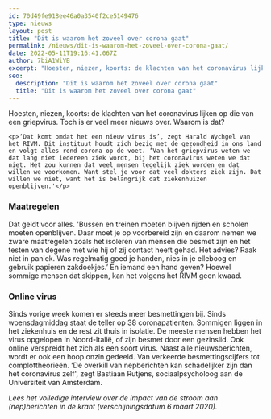 ```yaml
---
id: 70d49fe918ee46a0a3540f2ce5149476
type: nieuws
layout: post
title: "Dit is waarom het zoveel over corona gaat"
permalink: /nieuws/dit-is-waarom-het-zoveel-over-corona-gaat/
date: 2022-05-11T19:16:41.067Z
author: 7biA1WiYB
excerpt: "Hoesten, niezen, koorts: de klachten van het coronavirus lijken op die van een griepvirus. Toch is er veel meer nieuws over. Waarom is dat?  "
seo:
  description: "Dit is waarom het zoveel over corona gaat"
  title: "Dit is waarom het zoveel over corona gaat"
---
```

Hoesten, niezen, koorts: de klachten van het coronavirus lijken op die van een griepvirus. Toch is er veel meer nieuws over. Waarom is dat?  

    <p>‘Dat komt omdat het een nieuw virus is’, zegt Harald Wychgel van het RIVM. Dit instituut houdt zich bezig met de gezondheid in ons land en volgt alles rond corona op de voet. ‘Van het griepvirus weten we dat lang niet iedereen ziek wordt, bij het coronavirus weten we dat niet. Het zou kunnen dat veel mensen tegelijk ziek worden en dat willen we voorkomen. Want stel je voor dat veel dokters ziek zijn. Dat willen we niet, want het is belangrijk dat ziekenhuizen openblijven.'</p>
<h3>Maatregelen</h3>
<p>Dat geldt voor alles. 'Bussen en treinen moeten blijven rijden en scholen moeten openblijven. Daar moet je op voorbereid zijn en daarom nemen we zware maatregelen zoals het isoleren van mensen die besmet zijn en het testen van degene met wie hij of zij contact heeft gehad. Het advies? Raak niet in paniek. Was regelmatig goed je handen, nies in je elleboog en gebruik papieren zakdoekjes.’ En iemand een hand geven? Hoewel sommige mensen dat skippen, kan het volgens het RIVM geen kwaad.</p>
<h3>Online virus</h3>
<p>Sinds vorige week komen er steeds meer besmettingen bij. Sinds woensdagmiddag staat de teller op 38 coronapatienten. Sommigen liggen in het ziekenhuis en de rest zit thuis in isolatie. De meeste mensen hebben het virus opgelopen in Noord-Italië, of zijn besmet door een gezinslid. Ook online verspreidt het zich als een soort virus. Naast alle nieuwsberichten, wordt er ook een hoop onzin gedeeld. Van verkeerde besmettingscijfers tot complottheorieën. ‘De overkill van nepberichten kan schadelijker zijn dan het coronavirus zelf', zegt Bastiaan Rutjens, sociaalpsycholoog aan de Universiteit van Amsterdam.</p>
<p><em>Lees het volledige interview over de impact van de stroom aan (nep)berichten in de krant (verschijningsdatum 6 maart 2020).</em></p>  
